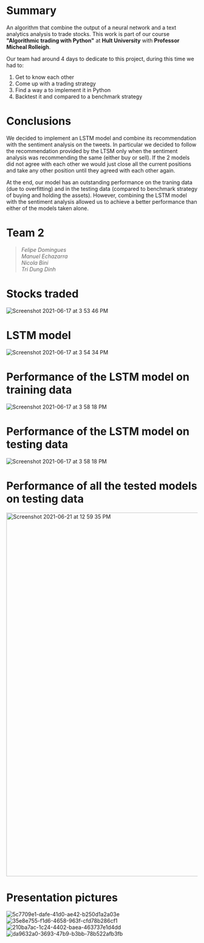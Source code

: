 # Summary

An algorithm that combine the output of a neural network and a text analytics analysis to trade stocks.
This work is part of our course <b>"Algorithmic trading with Python"</b> at <b>Hult University</b> with <b>Professor Micheal Rolleigh</b>.

Our team had around 4 days to dedicate to this project, during this time we had to:

<ol>
  <li>Get to know each other</li>
  <li>Come up with a trading strategy</li>
  <li>Find a way a to implement it in Python</li>
  <li>Backtest it and compared to a benchmark strategy</li>
</ol>


# Conclusions
We decided to implement an LSTM model and combine its recommendation with the sentiment analysis on the tweets. In particular we decided to follow the recommendation provided by the LTSM only when the sentiment analysis was recommending the same (either buy or sell). If the 2 models did not agree with each other we would just close all the current positions and take any other position until they agreed with each other again.

At the end, our model has an outstanding performance on the traning data (due to overfitting) and in the testing data (compared to benchmark strategy of buying and holding the assets). However, combining the LSTM model with the sentiment analysis allowed us to achieve a better performance than either of the models taken alone.


# Team 2
> <i>Felipe Domingues
> <br>Manuel Echazarra
> <br>Nicola Bini
> <br>Tri Dung Dinh
> </i>

# Stocks traded
![Screenshot 2021-06-17 at 3 53 46 PM](https://user-images.githubusercontent.com/63654846/122463914-35ca1180-cf84-11eb-8cbb-beadf05ba7e9.png)<br>

# LSTM model
![Screenshot 2021-06-17 at 3 54 34 PM](https://user-images.githubusercontent.com/63654846/122464136-7e81ca80-cf84-11eb-89c8-a18c905ba689.png)<br>

# Performance of the LSTM model on training data
![Screenshot 2021-06-17 at 3 58 18 PM](https://user-images.githubusercontent.com/63654846/122464559-fbad3f80-cf84-11eb-8319-f7e34f5fc5a9.png)<br>

# Performance of the LSTM model on testing data
![Screenshot 2021-06-17 at 3 58 18 PM](https://user-images.githubusercontent.com/63654846/122464528-f3550480-cf84-11eb-9e8b-8328f3bdd0aa.png)<br>

# Performance of all the tested models on testing data
<img width="954" alt="Screenshot 2021-06-21 at 12 59 35 PM" src="https://user-images.githubusercontent.com/63654846/122800109-8bf2c980-d290-11eb-8fd9-c07e29b88dfd.png"><br>


# Presentation pictures

![5c7709e1-dafe-41d0-ae42-b250d1a2a03e](https://user-images.githubusercontent.com/63654846/122800671-35d25600-d291-11eb-938c-c7f311278923.jpg)
![35e8e755-f1d6-4658-963f-cfd78b286cf1](https://user-images.githubusercontent.com/63654846/122800672-366aec80-d291-11eb-98a3-815a34028722.jpg)
![210ba7ac-1c24-4402-baea-463737e1d4dd](https://user-images.githubusercontent.com/63654846/122800674-366aec80-d291-11eb-9db7-3c1997c014ed.jpg)
![da9632a0-3693-47b9-b3bb-78b522afb3fb](https://user-images.githubusercontent.com/63654846/122800675-366aec80-d291-11eb-9c62-904c515fc3fc.jpg)
